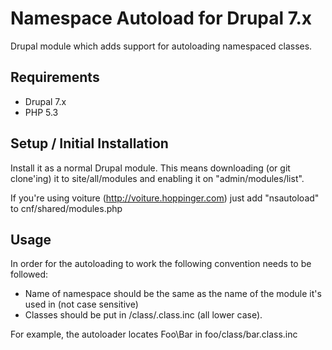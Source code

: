 Namespace Autoload for Drupal 7.x
========================
Drupal module which adds support for autoloading namespaced classes.

Requirements
--------------------------------

* Drupal 7.x
* PHP 5.3 

Setup / Initial Installation
--------------------------------

Install it as a normal Drupal module. This means downloading (or git clone'ing) it to site/all/modules and enabling it on "admin/modules/list".

If you're using voiture (http://voiture.hoppinger.com) just add "nsautoload" to cnf/shared/modules.php


Usage
--------------------------------

In order for the autoloading to work the following convention needs to be followed:

* Name of namespace should be the same as the name of the module it's used in (not case sensitive)
* Classes should be put in <module>/class/<classname>.class.inc (all lower case).

For example, the autoloader locates Foo\Bar in foo/class/bar.class.inc 

